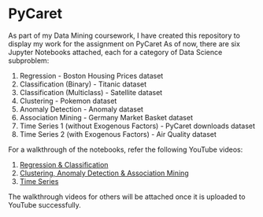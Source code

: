 # PyCaret
As part of my Data Mining coursework, I have created this repository to display my work for the assignment on PyCaret As of now, there are six Jupyter Notebooks attached, each for a category of Data Science subproblem:
1. Regression - Boston Housing Prices dataset
2. Classification (Binary) - Titanic dataset
3. Classification (Multiclass) - Satellite dataset
4. Clustering - Pokemon dataset
5. Anomaly Detection - Anomaly dataset
6. Association Mining - Germany Market Basket dataset
7. Time Series 1 (without Exogenous Factors) - PyCaret downloads dataset
8. Time Series 2 (with Exogenous Factors) - Air Quality dataset

For a walkthrough of the notebooks, refer the following YouTube videos:
1. [Regression & Classification](https://youtu.be/GZTmRp87uzY)
2. [Clustering, Anomaly Detection & Association Mining](https://youtu.be/40yD3J9s-ng)
3. [Time Series]()

The walkthrough videos for others will be attached once it is uploaded to YouTube successfully.
